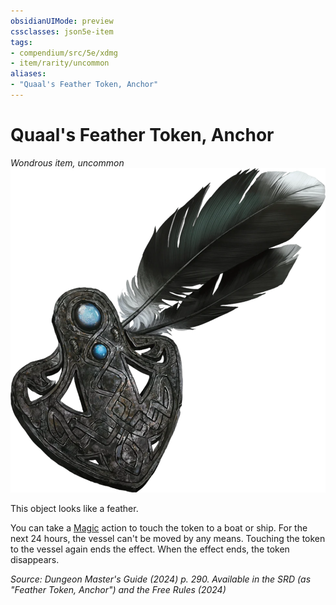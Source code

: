 ```yaml
---
obsidianUIMode: preview
cssclasses: json5e-item
tags:
- compendium/src/5e/xdmg
- item/rarity/uncommon
aliases: 
- "Quaal's Feather Token, Anchor"
---
```

# Quaal's Feather Token, Anchor
*Wondrous item, uncommon*  
![](/3-Mechanics/CLI/items/img/quaals-feather-token-anchor.webp#right)


This object looks like a feather.

You can take a [Magic](actions.md#Magic) action to touch the token to a boat or ship. For the next 24 hours, the vessel can't be moved by any means. Touching the token to the vessel again ends the effect. When the effect ends, the token disappears.

*Source: Dungeon Master's Guide (2024) p. 290. Available in the <span title='Systems Reference Document (5.2)'>SRD</span> (as "Feather Token, Anchor") and the Free Rules (2024)*